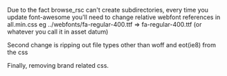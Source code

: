 Due to the fact browse_rsc can't create subdirectories, every time you update font-awesome you'll need to change relative webfont references in all.min.css
eg ../webfonts/fa-regular-400.ttf => fa-regular-400.ttf (or whatever you call it in asset datum)

Second change is ripping out file types other than woff and eot(ie8) from the css

Finally, removing brand related css.